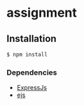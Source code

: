 # assignment
## Installation

```bash
$ npm install
```
### Dependencies
* [ExpressJs](https://github.com/expressjs/express)
* [ejs](https://ejs.co/)
